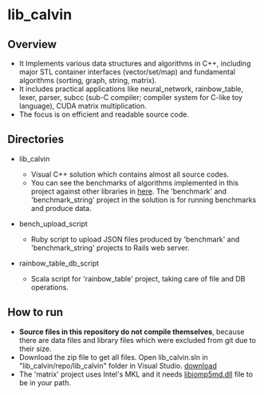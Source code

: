 # lib_calvin

## Overview
* It Implements various data structures and algorithms in C++, including major STL container interfaces (vector/set/map) and fundamental algorithms (sorting, graph, string, matrix).
* It includes practical applications like neural_network, rainbow_table, lexer, parser, subcc (sub-C compiler; compiler system for C-like toy language), CUDA matrix multiplication.
* The focus is on efficient and readable source code. 

## Directories
* lib_calvin
  * Visual C++ solution which contains almost all source codes. 
  * You can see the benchmarks of algorithms implemented in this project against other libraries in [here](http://bench.minami.im). The 'benchmark' and 'benchmark_string' project in the solution is for running benchmarks and produce data.

* bench_upload_script
  * Ruby script to upload JSON files produced by 'benchmark' and 'benchmark_string' projects to Rails web server.

* rainbow_table_db_script
  * Scala script for 'rainbow_table' project, taking care of file and DB operations. 


## How to run
* **Source files in this repository do not compile themselves**, because there are data files and library files which were excluded from git due to their size. 
* Download the zip file to get all files. Open lib_calvin.sln in "lib_calvin/repo/lib_calvin" folder in Visual Studio. [download](https://s3.ap-northeast-2.amazonaws.com/calvin-download/lib_calvin.zip)
* The 'matrix' project uses Intel's MKL and it needs [libiomp5md.dll](https://s3.ap-northeast-2.amazonaws.com/calvin-download/libiomp5md.dll) file to be in your path.

